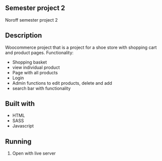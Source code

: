 ## Semester project 2

Noroff semester project 2

## Description

Woocommerce project that is a project for a shoe store with shopping cart and product pages.
Functionality: 

- Shopping basket
- view individual product
- Page with all products
- Login
- Admin functions to edit products, delete and add
- search bar with functionality


## Built with
- HTML
- SASS
- Javascript

## Running
 1. Open with live server
